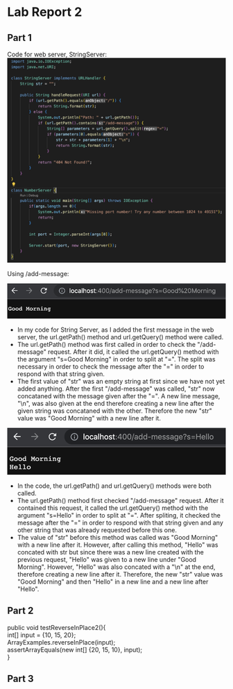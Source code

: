 # Lab Report 2

## Part 1
Code for web server, StringServer:
![Image](StringServer.png)


Using /add-message:

![Image](add-message1.png)
- In my code for String Server, as I added the first message in the web server, the url.getPath() method and url.getQuery() method were called.
- The url.getPath() method was first called in order to check the "/add-message" request. After it did, it called the url.getQuery() method with the argument "s=Good Morning" in order to split at "=". The split was necessary in order to check the message after the "=" in order to respond with that string given.
- The first value of "str" was an empty string at first since we have not yet added anything. After the first "/add-message" was called, "str" now concataned with the message given after the "=". A new line message, "\n", was also given at the end therefore creating a new line after the given string was concataned with the other. Therefore the new "str" value was "Good Morning" with a new line after it.


![Image](add-message2.png)
- In the code, the url.getPath() and url.getQuery() methods were both called.
- The url.getPath() method first checked "/add-message" request. After it contained this request, it called the url.getQuery() method with the argument "s=Hello" in order to split at "=". After spliting, it checked the message after the "=" in order to respond with that string given and any other string that was already requested before this one. 
- The value of "str" before this method was called was "Good Morning" with a new line after it. However, after calling this method, "Hello" was concated with str but since there was a new line created with the previous request, "Hello" was given to a new line under "Good Morning". However, "Hello" was also concated with a "\n" at the end, therefore creating a new line after it. Therefore, the new "str" value was "Good Morning" and then "Hello" in a new line and a new line after "Hello".



## Part 2
public void testReverseInPlace2(){\
  int[] input = {10, 15, 20};\
  ArrayExamples.reverseInPlace(input);\
  assertArrayEquals(new int[] {20, 15, 10}, input);\
}


## Part 3

